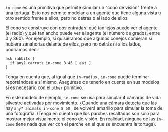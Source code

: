 ﻿`in-cone` es una primitiva que permite simular un "cono de visión" frente a una tortuga. Esto nos permite modelar a un agente que tiene alguna vista u otro sentido frente a ellos, pero no detrás o al lado de ellos.

El cono se construye con dos entradas: qué tan lejos puede ver el agente (el radio) y qué tan ancho puede ver el agente (el número de grados, entre 0 y 360). Por ejemplo, si quisiéramos que algunos conejos comieran si hubiera zanahorias delante de ellos, pero no detrás ni a los lados, podríamos decir 

```
ask rabbits [
  if any? carrots in-cone 3 45 [ eat ]
]
```
 Tenga en cuenta que, al igual que `in-radius` , `in-cone` puede terminar reportándose a sí mismo. Asegúrese de tenerlo en cuenta en sus modelos si es necesario con el `other` primitivo.

En este modelo de ejemplo, `in-cone` se usa para simular 4 cámaras de vida silvestre activadas por movimiento. ¿Cuando una cámara detecta que las hay `any? animals in-cone 8 50` , se volverá amarillo para simular la toma de una fotografía. (Tenga en cuenta que los parches resaltados son solo para mostrar mejor visualmente el cono de visión. En realidad, ninguna de las `in-cone` tiene nada que ver con el parche en el que se encuentra la tortuga).